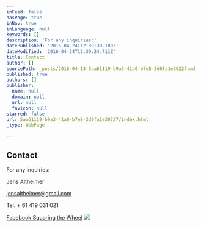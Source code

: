 ```yaml
---
inFeed: false
hasPage: true
inNav: true
inLanguage: null
keywords: []
description: 'For any inquiries:'
datePublished: '2016-04-24T12:39:30.180Z'
dateModified: '2016-04-24T12:39:24.711Z'
title: Contact
author: []
sourcePath: _posts/2016-04-13-5aa61119-b9a3-41a0-b7e8-3d0fa1e30227.md
published: true
authors: []
publisher:
  name: null
  domain: null
  url: null
  favicon: null
starred: false
url: 5aa61119-b9a3-41a0-b7e8-3d0fa1e30227/index.html
_type: WebPage

---
```

## Contact

For any inquiries:

Jens Altheimer

[jensaltheimer@gmail.com][0]

Tel. + 61 419 031 021

[Facebook Squaring the Wheel][1]
![](https://the-grid-user-content.s3-us-west-2.amazonaws.com/99812f84-60d4-4a92-adbb-46e5b58cb69b.jpg)

[0]: mailto:jensaltheimer@gmail.com
[1]: https://www.facebook.com/Squaring-the-Wheel-357865674307586/